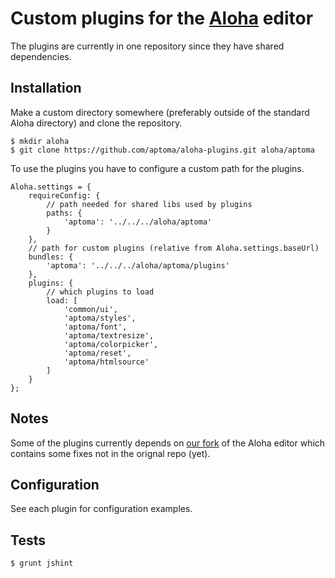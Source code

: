 # Custom plugins for the [Aloha](http://aloha-editor.org/) editor

The plugins are currently in one repository since they have shared dependencies.

## Installation

Make a custom directory somewhere (preferably outside of the standard Aloha directory) and clone the repository.

	$ mkdir aloha
	$ git clone https://github.com/aptoma/aloha-plugins.git aloha/aptoma

To use the plugins you have to configure a custom path for the plugins.

	Aloha.settings = {
		requireConfig: {
			// path needed for shared libs used by plugins
			paths: {
				'aptoma': '../../../aloha/aptoma'
			}
		},
		// path for custom plugins (relative from Aloha.settings.baseUrl)
		bundles: {
			'aptoma': '../../../aloha/aptoma/plugins'
		},
		plugins: {
			// which plugins to load
			load: [
				'common/ui',
				'aptoma/styles',
				'aptoma/font',
				'aptoma/textresize',
				'aptoma/colorpicker',
				'aptoma/reset',
				'aptoma/htmlsource'
			]
		}
	};

## Notes

Some of the plugins currently depends on [our fork](https://github.com/aptoma/Aloha-Editor) of the Aloha editor which contains some fixes not in the orignal repo (yet).

## Configuration

See each plugin for configuration examples.

## Tests

	$ grunt jshint
